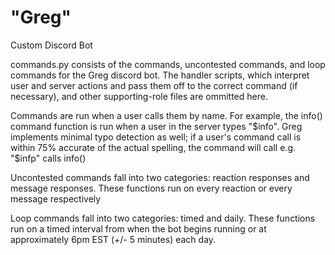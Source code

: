 # "Greg"
Custom Discord Bot 

commands.py consists of the commands, uncontested commands, and loop commands for the Greg discord bot. The handler scripts, which interpret user and server actions and pass them off to the correct command (if necessary), and other supporting-role files are ommitted here. 

Commands are run when a user calls them by name. For example, the info() command function is run when a user in the server types "$info". Greg implements minimal typo detection as well; if a user's command call is within 75% accurate of the actual spelling, the command will call e.g. "$infp" calls info()

Uncontested commands fall into two categories: reaction responses and message responses. These functions run on every reaction or every message respectively

Loop commands fall into two categories: timed and daily. These functions run on a timed interval from when the bot begins running or at approximately 6pm EST (+/- 5 minutes) each day.
